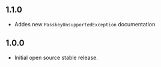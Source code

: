 ## 1.1.0

* Addes new `PasskeyUnsupportedException` documentation

## 1.0.0

* Initial open source stable release.
